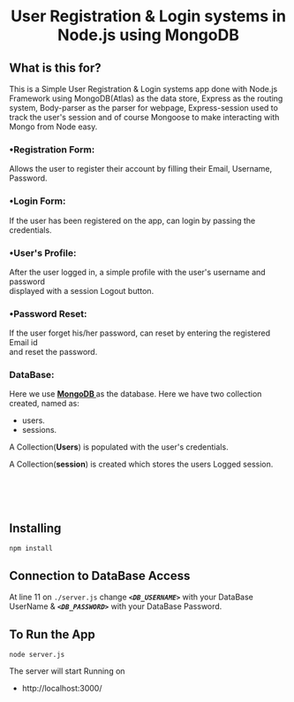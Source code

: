 <h1 align="center">
    <b>User Registration & Login systems in<br> Node.js using MongoDB </b> 
<br>
</h1>


## What is this for?
This is a Simple User Registration & Login systems app done with Node.js Framework using MongoDB(Atlas) as the data store, Express as the routing system, Body-parser as the parser for webpage, Express-session used  to track the user's session and of course Mongoose to make interacting with Mongo from Node easy.

### •Registration Form:
Allows the user to register their account by filling their Email, Username, Password.


### •Login Form:
If the user has been registered on the app, can login by passing the credentials.



### •User's Profile:
After the user logged in, a simple profile with the user's username and password <br>displayed with a session Logout button.



### •Password Reset:
If the user forget his/her password, can reset by entering the registered Email id <br>and reset the password.



### DataBase:
Here we use **[MongoDB ](https://www.mongodb.com/cloud/atlas)** as the database. Here we have two collection created, named as:
- users.
- sessions.

A Collection(**Users**) is populated with the user's credentials.



A Collection(**session**) is created which stores the users Logged session.


<br>
<br>
<br>



## Installing
```
npm install
```
## Connection to DataBase Access
At line 11 on ```./server.js``` change ***```<DB_USERNAME>```*** with your DataBase UserName & ***```<DB_PASSWORD>```*** with your DataBase Password.

## To Run the App
```
node server.js
```

The server will start Running on
+ http://localhost:3000/

<br><br>

